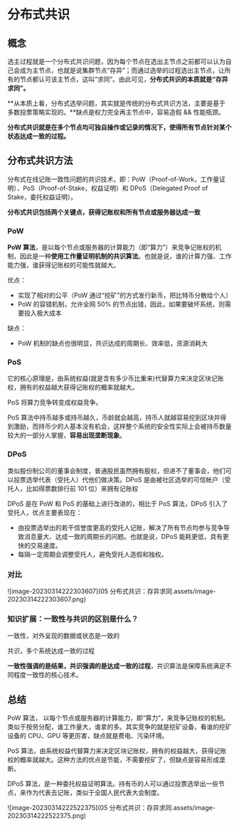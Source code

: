 # 分布式共识

## 概念

选主过程就是一个分布式共识问题，因为每个节点在选出主节点之前都可以认为自己会成为主节点，也就是说集群节点“存异”；而通过选举的过程选出主节点，让所有的节点都认可该主节点，这叫“求同”。由此可见，**分布式共识的本质就是“存异求同”。**

**从本质上看，分布式选举问题，其实就是传统的分布式共识方法，主要是基于多数投票策略实现的。**缺点是权力完全再主节点中，容易造假 && 性能瓶颈。

**分布式共识就是在多个节点均可独自操作或记录的情况下，使得所有节点针对某个状态达成一致的过程。**

## 分布式共识方法

分布式在线记账一致性问题的共识技术，即：PoW（Proof-of-Work，工作量证明）、PoS（Proof-of-Stake，权益证明）和 DPoS（Delegated Proof of Stake，委托权益证明）。

**分布式共识包括两个关键点，获得记账权和所有节点或服务器达成一致**

### PoW

**PoW 算法**，是以每个节点或服务器的计算能力（即“算力”）来竞争记账权的机制，因此是一种**使用工作量证明机制的共识算法**。也就是说，谁的计算力强、工作能力强，谁获得记账权的可能性就越大。

优点：

* 实现了相对的公平（PoW 通过“挖矿”的方式发行新币，把比特币分散给个人）
* PoW 的容错机制，允许全网 50% 的节点出错，因此，如果要破坏系统，则需要投入极大成本

缺点：

* PoW 机制的缺点也很明显，共识达成的周期长、效率低，资源消耗大

### PoS

它的核心原理是，由系统权益(就是含有多少币比重来)代替算力来决定区块记账权，拥有的权益越大获得记账权的概率就越大。

PoS 将算力竞争转变成权益竞争。

PoS 算法中持币越多或持币越久，币龄就会越高，持币人就越容易挖到区块并得到激励，而持币少的人基本没有机会，这样整个系统的安全性实际上会被持币数量较大的一部分人掌握，**容易出现垄断现象**。

### DPoS

类似股份制公司的董事会制度，普通股民虽然拥有股权，但进不了董事会，他们可以投票选举代表（受托人）代他们做决策。DPoS 是由被社区选举的可信帐户（受托人，比如得票数排行前 101 位）来拥有记账权

DPoS 是在 PoW 和 PoS 的基础上进行改进的，相比于 PoS 算法，DPoS 引入了受托人，优点主要表现在：

* 由投票选举出的若干信誉度更高的受托人记账，解决了所有节点均参与竞争导致消息量大、达成一致的周期长的问题。也就是说，DPoS 能耗更低，具有更快的交易速度。
* 每隔一定周期会调整受托人，避免受托人造假和独权。

### 对比

![image-20230314222303607](05  分布式共识：存异求同.assets/image-20230314222303607.png)

### 知识扩展：一致性与共识的区别是什么？

一致性，对外呈现的数据或状态是一致的

共识，多个系统达成一致的过程

**一致性强调的是结果，共识强调的是达成一致的过程**，共识算法是保障系统满足不同程度一致性的核心技术。

## 总结

PoW 算法， 以每个节点或服务器的计算能力，即“算力”，来竞争记账权的机制。类似于按劳分配，谁工作量大，谁拿的多。其实竞争的就是挖矿设备，看谁的挖矿设备的 CPU、GPU 等更厉害，缺点就是费电、污染环境。

PoS 算法，由系统权益代替算力来决定区块记账权，拥有的权益越大，获得记账权的概率就越大。这种方法的优点是节能，不需要挖矿了，但缺点是容易形成垄断。

DPoS 算法，是一种委托权益证明算法。持有币的人可以通过投票选举出一些节点，来作为代表去记账，类似于全国人民代表大会制度。

![image-20230314222522375](05  分布式共识：存异求同.assets/image-20230314222522375.png)







